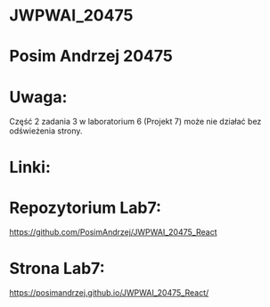 # JWPWAI_20475
# Posim Andrzej 20475
# Uwaga:
Część 2 zadania 3 w laboratorium 6 (Projekt 7) może nie działać bez odświeżenia strony.
# Linki:
# Repozytorium Lab7:
https://github.com/PosimAndrzej/JWPWAI_20475_React
# Strona Lab7:
https://posimandrzej.github.io/JWPWAI_20475_React/
